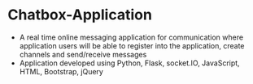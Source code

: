 # Chatbox-Application

- A real time online messaging application for communication where application users will be able to
register into the application, create channels and send/receive messages
- Application developed using Python, Flask, socket.IO, JavaScript, HTML, Bootstrap, jQuery
